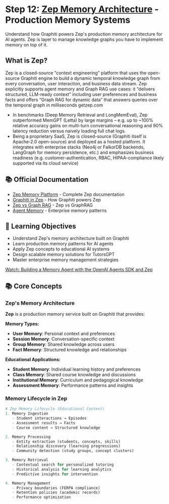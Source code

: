# Step 12: [Zep Memory Architecture](https://help.getzep.com/concepts) - Production Memory Systems

Understand how Graphiti powers Zep's production memory architecture for AI agents. Zep is layer to manage knowledge graphs you have to implement memory on top of it. 

## What is Zep?

Zep is a closed-source “context engineering” platform that uses the open-source Graphiti engine to build a dynamic temporal knowledge graph from every conversation, user interaction, and business data stream. Zep explicitly supports agent memory and Graph RAG use cases: it “delivers structured, LLM-ready context” including user preferences and business facts and offers “Graph RAG for dynamic data” that answers queries over the temporal graph in milliseconds
getzep.com
- In benchmarks (Deep Memory Retrieval and LongMemEval), Zep outperformed MemGPT (Letta) by large margins – e.g. up to ~100% relative accuracy gains on multi-turn conversational reasoning and 90% latency reduction versus naively loading full chat logs.
- Being a proprietary SaaS, Zep is closed-source (Graphiti itself is Apache‑2.0 open-source) and deployed as a hosted platform. It integrates with enterprise stacks (Neo4j or FalkorDB backends, LangGraph for memory persistence, etc.) and emphasizes business readiness (e.g. customer-authentication, RBAC, HIPAA-compliance likely supported via its cloud service)

## 📚 Official Documentation
- [Zep Memory Platform](https://help.getzep.com/concepts) - Complete Zep documentation
- [Graphiti in Zep](https://help.getzep.com/graph-overview) - How Graphiti powers Zep
- [Zep vs Graph RAG](https://help.getzep.com/v3/docs/building-searchable-graphs/zep-vs-graph-rag) - Zep vs GraphRAG
- [Agent Memory](https://help.getzep.com/v3/walkthrough) - Enterprise memory patterns

## 🎯 Learning Objectives

- Understand Zep's memory architecture built on Graphiti
- Learn production memory patterns for AI agents
- Apply Zep concepts to educational AI systems
- Design scalable memory solutions for TutorsGPT
- Master enterprise memory management strategies

[Watch: Building a Memory Agent with the OpenAI Agents SDK and Zep](https://www.youtube.com/watch?v=IkwRG_MgAn4)

## 📚 Core Concepts

### Zep's Memory Architecture

**Zep** is a production memory service built on Graphiti that provides:

**Memory Types:**
- **User Memory**: Personal context and preferences
- **Session Memory**: Conversation-specific context
- **Group Memory**: Shared knowledge across users
- **Fact Memory**: Structured knowledge and relationships

**Educational Applications:**
- **Student Memory**: Individual learning history and preferences
- **Class Memory**: Shared course knowledge and discussions
- **Institutional Memory**: Curriculum and pedagogical knowledge
- **Assessment Memory**: Performance patterns and insights

### Memory Lifecycle in Zep

```python
# Zep Memory Lifecycle (Educational Context)
1. Memory Ingestion
   - Student interactions → Episodes
   - Assessment results → Facts
   - Course content → Structured knowledge

2. Memory Processing  
   - Entity extraction (students, concepts, skills)
   - Relationship discovery (learning progressions)
   - Community detection (study groups, concept clusters)

3. Memory Retrieval
   - Contextual search for personalized tutoring
   - Historical analysis for learning analytics
   - Predictive insights for intervention

4. Memory Management
   - Privacy boundaries (FERPA compliance)
   - Retention policies (academic records)
   - Performance optimization
```